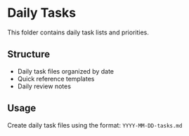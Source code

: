 # Daily Tasks

This folder contains daily task lists and priorities.

## Structure
- Daily task files organized by date
- Quick reference templates
- Daily review notes

## Usage
Create daily task files using the format: `YYYY-MM-DD-tasks.md`
